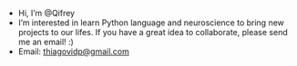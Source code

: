 - Hi, I’m @Qifrey
- I’m interested in learn Python language and neuroscience to bring new projects to our lifes. If you have a great idea to collaborate, please send me an email! :)
- Email: thiagovidp@gmail.com
